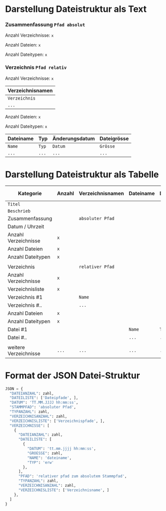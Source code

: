 # Darstellung Dateistruktur als Text

### Zusammenfassung `Pfad absolut`

Anzahl Verzeichnisse: `x`

Anzahl Dateien: `x`

Anzahl Dateitypen: `x`

### Verzeichnis `Pfad relativ`

Anzahl Verzeichnisse: `x`

| Verzeichnisnamen |
| --- |
| `Verzeichnis` |
| `...` |

Anzahl Dateien: `x`

Anzahl Dateitypen: `x`

| Dateiname | Typ | Änderungsdatum | Dateigrösse |
| --- | --- | --- | --- |
| `Name` | `Typ` | `Datum` | `Grösse` |
| `...` | `...` | `...` | `...` |

# Darstellung Dateistruktur als Tabelle

| Kategorie | Anzahl | Verzeichnisnamen | Dateiname | Dateityp | Datum/Uhrzeit | Grösse (bytes) |
| --- | --- | --- | --- | --- | --- | --- |
| `Titel` | | | | | | |
| `Beschrieb` | | | | | | |
| Zusammenfassung | | `absoluter Pfad` | | | | |
| Datum / Uhrzeit | | | | | `Datum` | |
| Anzahl Verzeichnisse | `x` | | | | | |
| Anzahl Dateien | `x` | | | | | |
| Anzahl Dateitypen | `x` | | | | | |
| | | | | | | |
| Verzeichnis | | `relativer Pfad` | | | | |
| Anzahl Verzeichnisse | `x` | | | | | |
| Verzeichnisliste | `x` | | | | | |
| Verzeichnis #1 | | `Name` | | | | |
| Verzeichnis #.. | | `...` | | | | |
| Anzahl Dateien | `x` | | | | | |
| Anzahl Dateitypen | `x` | | | | | |
| Datei #1 | | | `Name` | `Typ` | `Datum` | `x` |
| Datei #.. | | | `...` | `...` | `...` | `...` |
| | | | | | | |
| weitere Verzeichnisse | `...` | `...` | `...` | `...` | `...` | `...` |

# Format der JSON Datei-Struktur

```python
JSON = {
  "DATEIANZAHL": zahl,
  "DATEILISTE": ['Dateipfade', ],
  "DATUM": 'TT.MM.JJJJ hh:mm:ss',
  "STAMMPFAD": 'absoluter Pfad',
  "TYPANZAHL": zahl,
  "VERZEICHNISANZAHL": zahl,
  "VERZEICHNISLISTE": ['Verzeichnispfade', ],
  "VERZEICHNISSE": [
    {
      "DATEIANZAHL": zahl,
      "DATEILISTE": [
        {
          "DATUM": 'tt.mm.jjjj hh:mm:ss',
          "GROESSE": zahl,
          "NAME": 'dateiname',
          "TYP": 'erw'
        },
      ],
      "PFAD": 'relativer pfad zum absolutem Stammpfad',
      "TYPANZAHL": zahl,
      "VERZEICHNISANZAHL": zahl,
      "VERZEICHNISLISTE": ['Verzeichnisname', ]
    },
  ]
}
```
